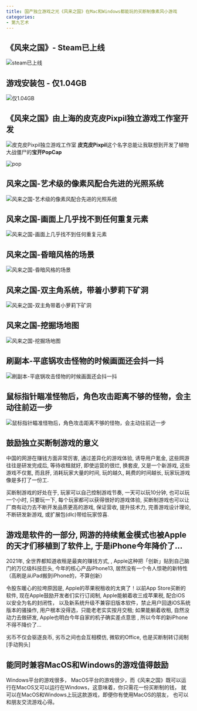 ```yaml
---
title: 国产独立游戏之光《风来之国》在Mac和Windows都能玩的买断制像素风小游戏
categories:
- 第九艺术
---
```




## 《风来之国》- Steam已上线


![steam已上线](https://cdn.fangyuanxiaozhan.com/assets/1632035022415wFRa1rW5.png)

## 游戏安装包 - 仅1.04GB

![仅1.04GB](https://cdn.fangyuanxiaozhan.com/assets/1632035027097sNQcN0kJ.png)

## 《风来之国》由上海的皮克皮Pixpil独立游戏工作室开发

![皮克皮Pixpil独立游戏工作室](https://cdn.fangyuanxiaozhan.com/assets/1632035031823fmAjH8PY.png)
**皮克皮Pixpil**这个名字总能让我联想到开发了植物大战僵尸的**宝开PopCap**

![pop](https://cdn.fangyuanxiaozhan.com/assets/1632035036742rPRCGhNx.png)


## 风来之国-艺术级的像素风配合先进的光照系统

![风来之国-艺术级的像素风配合先进的光照系统](https://cdn.fangyuanxiaozhan.com/assets/1632035043085nxP8Xwb2.png)

## 风来之国-画面上几乎找不到任何重复元素

![风来之国-画面上几乎找不到任何重复元素](https://cdn.fangyuanxiaozhan.com/assets/1632035047498PrJkPiX5.png)

## 风来之国-昏暗风格的场景

![风来之国-昏暗风格的场景](https://cdn.fangyuanxiaozhan.com/assets/1632035055271jXx0A8sF.png)

## 风来之国-双主角系统，带着小萝莉下矿洞

![风来之国-双主角带着小萝莉下矿洞](https://cdn.fangyuanxiaozhan.com/assets/1632035059278HZ5iS22p.png)

## 风来之国-挖掘场地图

![风来之国-挖掘场地图](https://cdn.fangyuanxiaozhan.com/assets/1632035063242S16r6hyw.png)

## 刷副本-平底锅攻击怪物的时候画面还会抖一抖

![刷副本-平底锅攻击怪物的时候画面还会抖一抖](https://cdn.fangyuanxiaozhan.com/assets/1632035070392Yxp1Serb.gif)

## 鼠标指针瞄准怪物后，角色攻击距离不够的怪物，会主动往前迈一步
![鼠标指针瞄准怪物后，角色攻击距离不够的怪物，会主动往前迈一步](https://cdn.fangyuanxiaozhan.com/assets/1632035076579t2zF475X.png)


## 鼓励独立买断制游戏的意义


中国的网游在赚钱方面非常厉害, 通过差异化的游戏体验, 诱导用户氪金, 这些网游往往是研发完成后, 等待收租就好, 即使运营的很烂, 换套皮, 又是一个新游戏, 这些游戏不仅氪, 而且肝, 消耗玩家大量的时间, 玩的越久, 耗费的时间越长, 玩家玩游戏像是多打了一份工.

买断制游戏的好处在于, 玩家可以自己控制游戏节奏, 一天可以玩10分钟, 也可以玩一个小时, 只要玩一下, 每个玩家都可以获得很好的游戏体验, 买断制游戏也可以让厂商有动力去不断开发品质更高的游戏, 保证营收, 提升技术力, 完善游戏设计理论, 不断研发新游戏, 或扩展包(dlc)带给玩家惊喜.


## 游戏是软件的一部分, 网游的持续氪金模式也被Apple的天才们移植到了软件上, 于是iPhone今年降价了...

2021年, 全世界都知道收租是最爽的赚钱方式,  , Apple这种把「创新」贴到自己脑门的万亿级科技巨头, 今年的核心产品iPhone13, 居然没有一个令人惊艳的新特性（高刷是从iPad搬到iPhone的，不算创新）

令股东暖心的拉垮原因是, Apple的苹果税租收的太爽了！以前App Store买断的软件, 现在Apple鼓励开发者们实行订阅制, Apple能躺着收三成苹果税, 配合iOS 以安全为名的封闭性， 以及新系统升级不兼容旧版本软件，禁止用户回退iOS系统版本的骚操作, 用户根本没得选，只能老老实实按月交租; 如果能躺着收租, 自然没动力去做研发, Apple也明白今年自家的机子确实差点意思 , 所以今年的新iPhone不得不降价了...

劣币不仅会驱逐良币, 劣币之间也会互相模仿, 微软的Office, 也是买断制转订阅制[手动狗头] 


## 能同时兼容MacOS和Windows的游戏值得鼓励

Windows平台的游戏很多， MacOS平台的游戏很少，而《风来之国》既可以运行在MacOS又可以运行在Windows，这意味着，你只需花一份买断制的钱， 就可以在MacOS和Windows上玩这款游戏，即便你有使用MacOS的朋友， 也可以和朋友交流游戏心得。





